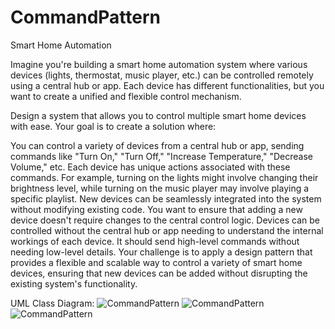 # CommandPattern
Smart Home Automation

Imagine you're building a smart home automation system where various devices (lights, thermostat, music player, etc.) can be controlled remotely using a central hub or app. Each device has different functionalities, but you want to create a unified and flexible control mechanism.

Design a system that allows you to control multiple smart home devices with ease. Your goal is to create a solution where:

You can control a variety of devices from a central hub or app, sending commands like "Turn On," "Turn Off," "Increase Temperature," "Decrease Volume," etc.
Each device has unique actions associated with these commands. For example, turning on the lights might involve changing their brightness level, while turning on the music player may involve playing a specific playlist.
New devices can be seamlessly integrated into the system without modifying existing code. You want to ensure that adding a new device doesn't require changes to the central control logic.
Devices can be controlled without the central hub or app needing to understand the internal workings of each device. It should send high-level commands without needing low-level details.
Your challenge is to apply a design pattern that provides a flexible and scalable way to control a variety of smart home devices, ensuring that new devices can be added without disrupting the existing system's functionality.


UML Class Diagram: 
![CommandPattern](https://github.com/user-attachments/assets/d654ea14-4158-42dc-8a28-6fea271bf190)
![CommandPattern](https://github.com/user-attachments/assets/7c1b1a7e-a08a-4896-bf66-1936f4bf48b2)
![CommandPattern](https://github.com/user-attachments/assets/7c1b1a7e-a08a-4896-bf66-1936f4bf48b2)

